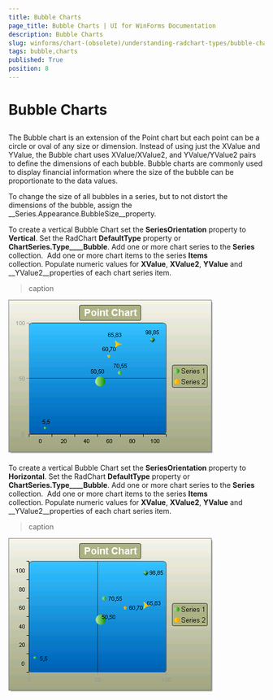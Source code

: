```yaml
---
title: Bubble Charts
page_title: Bubble Charts | UI for WinForms Documentation
description: Bubble Charts
slug: winforms/chart-(obsolete)/understanding-radchart-types/bubble-charts
tags: bubble,charts
published: True
position: 8
---
```


# Bubble Charts



## 

The Bubble chart is an extension of the Point chart but each point can be a circle or oval of any size or dimension. Instead of using just the XValue and YValue, the Bubble chart uses XValue/XValue2, and YValue/YValue2 pairs to define the dimensions of each bubble. Bubble charts are commonly used to display financial information where the size of the bubble can be proportionate to the data values. 

To change the size of all bubbles in a series, but to not distort the dimensions of the bubble, assign the __Series.Appearance.BubbleSize__property.

To create a vertical Bubble Chart set the __SeriesOrientation__ property to __Vertical__. Set the RadChart __DefaultType__ property or __ChartSeries.Type____Bubble__. Add one or more chart series to the __Series__ collection.  Add one or more chart items to the series __Items__ collection. Populate numeric values for __XValue__, __XValue2__, __YValue__ and __YValue2__properties of each chart series item.
>caption 

![chart-undestanding-radchart-types-bubble-charts 001](images/chart-undestanding-radchart-types-bubble-charts001.png)

To create a vertical Bubble Chart set the __SeriesOrientation__ property to __Horizontal__. Set the RadChart __DefaultType__ property or __ChartSeries.Type____Bubble__. Add one or more chart series to the __Series__ collection.  Add one or more chart items to the series __Items__ collection. Populate numeric values for __XValue__, __XValue2__, __YValue__ and __YValue2__properties of each chart series item.
>caption 

![chart-undestanding-radchart-types-bubble-charts 002](images/chart-undestanding-radchart-types-bubble-charts002.png)

